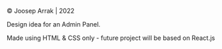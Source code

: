 &copy; Joosep Arrak | 2022

Design idea for an Admin Panel.

Made using HTML & CSS only - future project will be based on React.js
